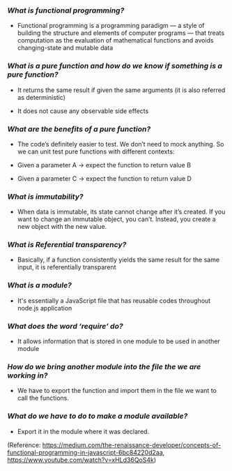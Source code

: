 
### *What is functional programming?* ###

- Functional programming is a programming paradigm — a style of building the structure and elements of computer programs — that treats computation as the evaluation of mathematical functions and avoids changing-state and mutable data

### *What is a pure function and how do we know if something is a pure function?* ###

- It returns the same result if given the same arguments (it is also referred as deterministic)

- It does not cause any observable side effects

### *What are the benefits of a pure function?* ###

- The code’s definitely easier to test. We don’t need to mock anything. So we can unit test pure functions with different contexts:

- Given a parameter A → expect the function to return value B
- Given a parameter C → expect the function to return value D

### *What is immutability?* ###

- When data is immutable, its state cannot change after it’s created. If you want to change an immutable object, you can’t. Instead, you create a new object with the new value.

### *What is Referential transparency?* ###

- Basically, if a function consistently yields the same result for the same input, it is referentially transparent

### *What is a module?* ###

- It's essentially a JavaScript file that has reusable codes throughout node.js application

### *What does the word ‘require’ do?* ###

- It allows information that is stored in one module to be used in another module

### *How do we bring another module into the file the we are working in?* ###

- We have to export the function and import them in the file we want to call the functions.

### *What do we have to do to make a module available?* ###

- Export it in the module where it was declared.

(Reference: https://medium.com/the-renaissance-developer/concepts-of-functional-programming-in-javascript-6bc84220d2aa, https://www.youtube.com/watch?v=xHLd36QoS4k)

